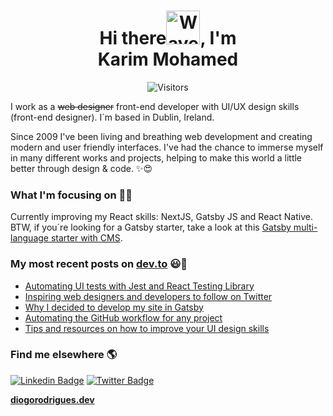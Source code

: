 <h1 align="center">Hi there<img src="https://user-images.githubusercontent.com/33700292/101157406-eec79080-35de-11eb-9543-5c57727a309b.gif" alt="Wave Emoji"  width="54px" />, I'm <br><b>Karim Mohamed</b></h1>

<p align="center"> <img src="https://komarev.com/ghpvc/?username=AbdOoSaed&label=Visitors" alt="Visitors"/></p>

I work as a ~~web designer~~ front-end developer with UI/UX design skills (front-end designer). I´m based in Dublin, Ireland.

Since 2009 I've been living and breathing web development and creating modern and user friendly interfaces. I've had the chance to immerse myself in many different works and projects, helping to make this world a little better through design & code. ✨😍

### What I'm focusing on 👨‍💻

Currently improving my React skills: NextJS, Gatsby JS and React Native.<br />
BTW, if you´re looking for a Gatsby starter, take a look at this [Gatsby multi-language starter with CMS](https://github.com/diogorodrigues/iceberg-gatsby-multilang).

### My most recent posts on [dev.to](https://dev.to/diogorodrigues) 😃🧾
<!-- BLOG-POST-LIST:START -->
- [Automating UI tests with Jest and React Testing Library](https://dev.to/diogorodrigues/automating-ui-tests-with-jest-and-react-testing-library-28fb)
- [Inspiring web designers and developers to follow on Twitter](https://dev.to/diogorodrigues/inspiring-web-designers-and-developers-to-follow-on-twitter-2p84)
- [Why I decided to develop my site in Gatsby](https://dev.to/diogorodrigues/why-i-decided-to-develop-my-site-in-gatsby-3poc)
- [Automating the GitHub workflow for any project](https://dev.to/diogorodrigues/automating-the-github-workflow-for-any-project-33kf)
- [Tips and resources on how to improve your UI design skills](https://dev.to/diogorodrigues/tips-and-resources-on-how-to-improve-your-ui-design-skills-29i3)
<!-- BLOG-POST-LIST:END -->

### Find me elsewhere 🌎

[![Linkedin Badge](https://img.shields.io/badge/-LinkedIn-blue?style=flat-square&logo=Linkedin&logoColor=white&link=https://www.linkedin.com/in/harshkumarkhatri/)](https://www.linkedin.com/in/diogorodrigues02/)  [![Twitter Badge](https://img.shields.io/badge/-Twitter-1ca0f1?style=flat-square&labelColor=1ca0f1&logo=twitter&logoColor=white&link=https://twitter.com/_diogorodrigues)](https://twitter.com/_diogorodrigues)


**[diogorodrigues.dev](https://www.diogorodrigues.dev/)**

